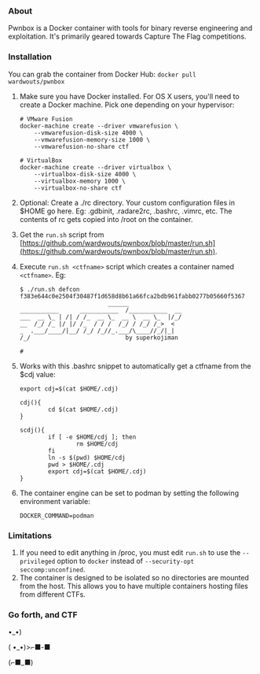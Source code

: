 ### About
Pwnbox is a Docker container with tools for binary reverse engineering and exploitation. It's primarily geared towards Capture The Flag competitions.

### Installation
You can grab the container from Docker Hub: `docker pull wardwouts/pwnbox`
 1. Make sure you have Docker installed. For OS X users, you'll need to create a Docker machine. Pick one depending on your hypervisor:

        # VMware Fusion
        docker-machine create --driver vmwarefusion \
            --vmwarefusion-disk-size 4000 \
            --vmwarefusion-memory-size 1000 \
            --vmwarefusion-no-share ctf

        # VirtualBox
        docker-machine create --driver virtualbox \
            --virtualbox-disk-size 4000 \
            --virtualbox-memory 1000 \
            --virtualbox-no-share ctf

 1. Optional: Create a ./rc directory. Your custom configuration files in $HOME go here. Eg: .gdbinit, .radare2rc, .bashrc, .vimrc, etc. The contents of rc gets copied into /root on the container.
 1. Get the `run.sh` script from [https://github.com/wardwouts/pwnbox/blob/master/run.sh](https://github.com/wardwouts/pwnbox/blob/master/run.sh).
 1. Execute `run.sh <ctfname>` script which creates a container named `<ctfname>`. Eg:

        $ ./run.sh defcon
        f383e644c0e2504f30487f1d658d8b61a66fca2bdb961fabb0277b05660f5367
                                 ______
        ___________      ___________  /___________  __
        ___  __ \_ | /| / /_  __ \_  __ \  __ \_  |/_/
        __  /_/ /_ |/ |/ /_  / / /  /_/ / /_/ /_>  <
        _  .___/____/|__/ /_/ /_//_.___/\____//_/|_|
        /_/                           by superkojiman

        #
 1. Works with this .bashrc snippet to automatically get a ctfname from the $cdj value:

        export cdj=$(cat $HOME/.cdj)

        cdj(){
                cd $(cat $HOME/.cdj)
        }

        scdj(){
                if [ -e $HOME/cdj ]; then
                        rm $HOME/cdj
                fi
                ln -s $(pwd) $HOME/cdj
                pwd > $HOME/.cdj
                export cdj=$(cat $HOME/.cdj)
        }
 1. The container engine can be set to podman by setting the following environment variable:

        DOCKER_COMMAND=podman

### Limitations
 1. If you need to edit anything in /proc, you must edit `run.sh` to use the `--privileged` option to `docker` instead of `--security-opt seccomp:unconfined`.
 1. The container is designed to be isolated so no directories are mounted from the host. This allows you to have multiple containers hosting files from different CTFs.

### Go forth, and CTF
•_•)

( •_•)>⌐■-■

(⌐■_■)
